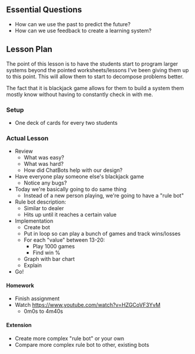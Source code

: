 ## Essential Questions

- How can we use the past to predict the future?
- How can we use feedback to create a learning system?

## Lesson Plan

The point of this lesson is to have the students start to program larger systems
beyond the pointed worksheets/lessons I've been giving them up to this point.
This will allow them to start to decompose problems better.

The fact that it is blackjack game allows for them to build a system them mostly
know without having to constantly check in with me.

### Setup

- One deck of cards for every two students

### Actual Lesson

- Review
    - What was easy?
    - What was hard?
    - How did ChatBots help with our design?
- Have everyone play someone else's blackjack game
    - Notice any bugs?
- Today we're basically going to do same thing
    - Instead of a new person playing, we're going to have a "rule bot"
- Rule bot description:
    - Similar to dealer
    - Hits up until it reaches a certain value
- Implementation
    - Create bot
    - Put in loop so can play a bunch of games and track wins/losses
    - For each "value" between 13-20:
        - Play 1000 games
        - Find win %
    - Graph with bar chart
    - Explain
- Go!

#### Homework

- Finish assignment
- Watch https://www.youtube.com/watch?v=HZGCoVF3YvM
    - 0m0s to 4m40s

#### Extension

- Create more complex "rule bot" or your own
- Compare more complex rule bot to other, existing bots
